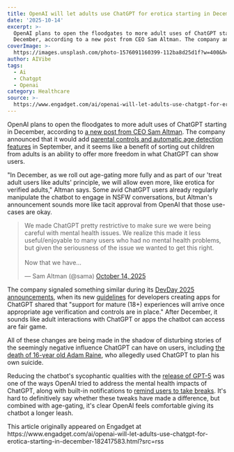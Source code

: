 ```yaml
---
title: OpenAI will let adults use ChatGPT for erotica starting in December
date: '2025-10-14'
excerpt: >-
  OpenAI plans to open the floodgates to more adult uses of ChatGPT starting in
  December, according to a new post from CEO Sam Altman. The company annou...
coverImage: >-
  https://images.unsplash.com/photo-1576091160399-112ba8d25d1f?w=400&h=200&fit=crop&auto=format
author: AIVibe
tags:
  - Ai
  - Chatgpt
  - Openai
category: Healthcare
source: >-
  https://www.engadget.com/ai/openai-will-let-adults-use-chatgpt-for-erotica-starting-in-december-182417583.html?src=rss
---
```

<p>OpenAI plans to open the floodgates to more adult uses of ChatGPT starting in December, according to <a data-i13n="elm:context_link;elmt:doNotAffiliate;cpos:1;pos:1" class="no-affiliate-link" href="https://x.com/sama/status/1978129344598827128">a new post from CEO Sam Altman</a>. The company announced that it would add <a data-i13n="elm:context_link;elmt:doNotAffiliate;cpos:2;pos:1" class="no-affiliate-link" href="https://www.engadget.com/ai/following-teen-suicide-openai-explores-automatic-underage-user-restrictions-151948711.html">parental controls and automatic age detection features</a> in September, and it seems like a benefit of sorting out children from adults is an ability to offer more freedom in what ChatGPT can show users.</p>
<p>&quot;In December, as we roll out age-gating more fully and as part of our &#39;treat adult users like adults&#39; principle, we will allow even more, like erotica for verified adults,&quot; Altman says. Some avid ChatGPT users already regularly manipulate the chatbot to engage in NSFW conversations, but Altman&#39;s announcement sounds more like tacit approval from OpenAI that those use-cases are okay.</p>
<span id="end-legacy-contents"></span><div id="684ec7db0d654dbdb48e3eaf272d25b7"><blockquote class="twitter-tweet"><p lang="en" dir="ltr">We made ChatGPT pretty restrictive to make sure we were being careful with mental health issues. We realize this made it less useful/enjoyable to many users who had no mental health problems, but given the seriousness of the issue we wanted to get this right.<br><br>Now that we have…</p>— Sam Altman (@sama) <a href="https://twitter.com/sama/status/1978129344598827128?ref_src=twsrc%5Etfw">October 14, 2025</a></blockquote>
 

</div>
<p>The company signaled something similar during its <a data-i13n="elm:context_link;elmt:doNotAffiliate;cpos:3;pos:1" class="no-affiliate-link" href="https://www.engadget.com/spotify-canva-and-other-apps-can-now-connect-to-chatgpt-194830116.html">DevDay 2025 announcements</a>, when its new <a data-i13n="elm:context_link;elmt:doNotAffiliate;cpos:4;pos:1" class="no-affiliate-link" href="https://developers.openai.com/apps-sdk/app-developer-guidelines#:~:text=Support%20for%20mature%20(18%2B)%20experiences%20will%20arrive%20once%20appropriate%20age%20verification%20and%20controls%20are%20in%20place.">guidelines</a> for developers creating apps for ChatGPT shared that &quot;support for mature (18+) experiences will arrive once appropriate age verification and controls are in place.&quot; After December, it sounds like adult interactions with ChatGPT or apps the chatbot can access are fair game.</p>
<p>All of these changes are being made in the shadow of disturbing stories of the seemingly negative influence ChatGPT can have on users, including <a data-i13n="elm:context_link;elmt:doNotAffiliate;cpos:5;pos:1" class="no-affiliate-link" href="https://www.nytimes.com/2025/08/26/technology/chatgpt-openai-suicide.html">the death of 16-year old Adam Raine</a>, who allegedly used ChatGPT to plan his own suicide.</p>
<p>Reducing the chatbot&#39;s sycophantic qualities with the <a data-i13n="elm:context_link;elmt:doNotAffiliate;cpos:6;pos:1" class="no-affiliate-link" href="https://www.engadget.com/ai/gpt-5-is-here-and-its-free-for-everyone-170001066.html">release of GPT-5</a> was one of the ways OpenAI tried to address the mental health impacts of ChatGPT, along with built-in notifications to <a data-i13n="elm:context_link;elmt:doNotAffiliate;cpos:7;pos:1" class="no-affiliate-link" href="https://www.engadget.com/ai/chatgpt-will-now-remind-you-to-take-breaks-following-mental-health-concerns-180221008.html">remind users to take breaks</a>. It&#39;s hard to definitively say whether these tweaks have made a difference, but combined with age-gating, it&#39;s clear OpenAI feels comfortable giving its chatbot a longer leash.</p>This article originally appeared on Engadget at https://www.engadget.com/ai/openai-will-let-adults-use-chatgpt-for-erotica-starting-in-december-182417583.html?src=rss
